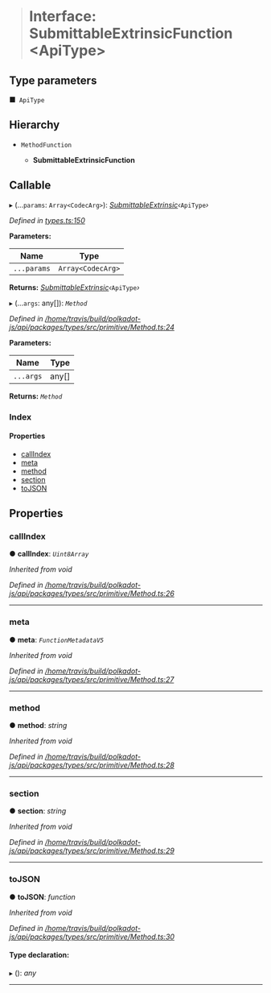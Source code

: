 > # Interface: SubmittableExtrinsicFunction <**ApiType**>

## Type parameters

■` ApiType`

## Hierarchy

* `MethodFunction`

  * **SubmittableExtrinsicFunction**

## Callable

▸ (...`params`: `Array<CodecArg>`): *[SubmittableExtrinsic](_submittableextrinsic_.submittableextrinsic.md)‹*`ApiType`*›*

*Defined in [types.ts:150](https://github.com/polkadot-js/api/blob/66d96d3/packages/api/src/types.ts#L150)*

**Parameters:**

Name | Type |
------ | ------ |
`...params` | `Array<CodecArg>` |

**Returns:** *[SubmittableExtrinsic](_submittableextrinsic_.submittableextrinsic.md)‹*`ApiType`*›*

▸ (...`args`: any[]): *`Method`*

*Defined in [/home/travis/build/polkadot-js/api/packages/types/src/primitive/Method.ts:24](https://github.com/polkadot-js/api/blob/66d96d3/packages/types/src/primitive/Method.ts#L24)*

**Parameters:**

Name | Type |
------ | ------ |
`...args` | any[] |

**Returns:** *`Method`*

### Index

#### Properties

* [callIndex](_types_.submittableextrinsicfunction.md#callindex)
* [meta](_types_.submittableextrinsicfunction.md#meta)
* [method](_types_.submittableextrinsicfunction.md#method)
* [section](_types_.submittableextrinsicfunction.md#section)
* [toJSON](_types_.submittableextrinsicfunction.md#tojson)

## Properties

###  callIndex

● **callIndex**: *`Uint8Array`*

*Inherited from void*

*Defined in [/home/travis/build/polkadot-js/api/packages/types/src/primitive/Method.ts:26](https://github.com/polkadot-js/api/blob/66d96d3/packages/types/src/primitive/Method.ts#L26)*

___

###  meta

● **meta**: *`FunctionMetadataV5`*

*Inherited from void*

*Defined in [/home/travis/build/polkadot-js/api/packages/types/src/primitive/Method.ts:27](https://github.com/polkadot-js/api/blob/66d96d3/packages/types/src/primitive/Method.ts#L27)*

___

###  method

● **method**: *string*

*Inherited from void*

*Defined in [/home/travis/build/polkadot-js/api/packages/types/src/primitive/Method.ts:28](https://github.com/polkadot-js/api/blob/66d96d3/packages/types/src/primitive/Method.ts#L28)*

___

###  section

● **section**: *string*

*Inherited from void*

*Defined in [/home/travis/build/polkadot-js/api/packages/types/src/primitive/Method.ts:29](https://github.com/polkadot-js/api/blob/66d96d3/packages/types/src/primitive/Method.ts#L29)*

___

###  toJSON

● **toJSON**: *function*

*Inherited from void*

*Defined in [/home/travis/build/polkadot-js/api/packages/types/src/primitive/Method.ts:30](https://github.com/polkadot-js/api/blob/66d96d3/packages/types/src/primitive/Method.ts#L30)*

#### Type declaration:

▸ (): *any*

___